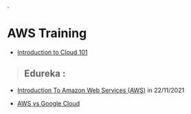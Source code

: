 .


# AWS Training


- [Introduction to Cloud 101](https://www.awseducate.com/student/s/content)



> ##  Edureka  :

-   [Introduction To Amazon Web Services (AWS)](https://www.youtube.com/watch?v=PMxi5d7gF14) in 22/11/2021

- [AWS vs Google Cloud](https://www.youtube.com/watch?v=VoIMMExjgwo)
